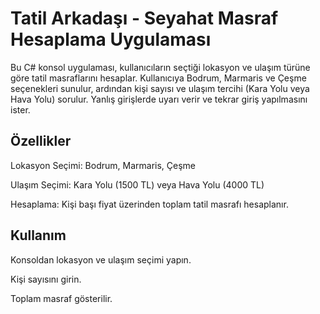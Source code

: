 # Tatil Arkadaşı - Seyahat Masraf Hesaplama Uygulaması
Bu C# konsol uygulaması, kullanıcıların seçtiği lokasyon ve ulaşım türüne göre tatil masraflarını hesaplar. Kullanıcıya Bodrum, Marmaris ve Çeşme seçenekleri sunulur, ardından kişi sayısı ve ulaşım tercihi (Kara Yolu veya Hava Yolu) sorulur. Yanlış girişlerde uyarı verir ve tekrar giriş yapılmasını ister.

## Özellikler
Lokasyon Seçimi: Bodrum, Marmaris, Çeşme  

Ulaşım Seçimi: Kara Yolu (1500 TL) veya Hava Yolu (4000 TL)  

Hesaplama: Kişi başı fiyat üzerinden toplam tatil masrafı hesaplanır.
## Kullanım
Konsoldan lokasyon ve ulaşım seçimi yapın.  

Kişi sayısını girin.  

Toplam masraf gösterilir.
